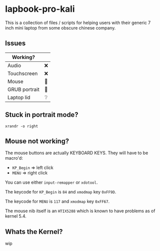 # lapbook-pro-kali
This is a collection of files / scripts for helping users with their generic 7 inch mini laptop from some obscure chinese company.

## Issues

| Working?      |     |
| ------------- |:---:|
| Audio         | ❌   |
| Touchscreen   | ❌   |
| Mouse         | 🚧  |
| GRUB portrait | 🚧  |
| Laptop lid    | ❔   |

## Stuck in portrait mode? 
`xrandr -o right` 

## Mouse not working?
The mouse buttons are actually KEYBOARD KEYS. They will have to be macro'd:

- `KP_Begin` => left click 
- `MENU` => right click

You can use either `input-remapper` or `xdotool`. 

The keycode for `KP_Begin` is `84` and `xmodmap` key `0xFF9D`.

The keycode for `MENU` is  `117` and `xmodmap` key `0xFF67`.

The mouse nib itself is an `HTIX5288` which is known to have problems as of kernel 5.4.

## Whats the Kernel?
wip
